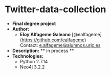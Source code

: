 # Twitter-data-collection


* __Final degree project__
* __Author:__
  * **Eloy Alfageme Galeano** [@ealfageme] (https://github.com/ealfageme)  
  Contact: e.alfageme@alumnos.urjc.es
* __Description:__ ** in process **
* __Technologies:__
  * Python 2.7.14
  * Neo4j 3.2.2
